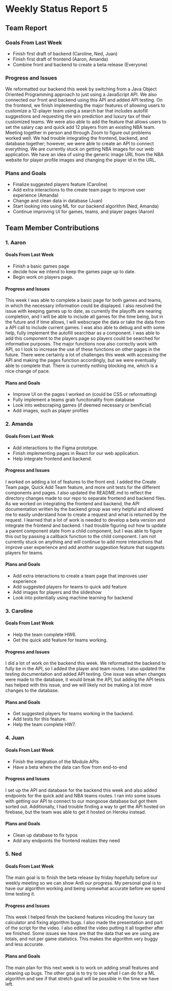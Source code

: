 # Weekly Status Report 5

## Team Report
### Goals From Last Week
- Finish first draft of backend (Caroline, Ned, Juan)
- Finish first draft of frontend (Aaron, Amanda)
- Combine front and backend to create a beta release (Everyone)

### Progress and Issues
We reformatted our backend this week by switching from a Java Object Oriented Programming approach to just using a JavaScript API. We also connected our front and backend using this API and added API testing. On the frontend, we finish implementing the major features of allowing users to customize a 12-player team using a search bar that includes autofill suggestions and requesting the win prediction and luxury tax of their customized teams. We were also able to add the feature that allows users to set the salary cap and quick add 12 players from an existing NBA team. Meeting together in person and through Zoom to figure out problems worked well. We had trouble integrating the frontend, backend, and database together; however, we were able to create an API to connect everything. We are currently stuck on getting NBA images for our web application. We have an idea of using the generic image URL from the NBA website for player profile images and changing the player id in the URL.

### Plans and Goals
- Finalize suggested players feature (Caroline)
- Add extra interactions to the create team page to improve user experience (Amanda)
- Change and clean data in database (Juan)
- Start looking into using ML for our backend algorithm (Ned, Amanda)
- Continue improving UI for games, teams, and player pages (Aaron)


## Team Member Contributions
### 1. Aaron
#### Goals From Last Week
- Finish a basic games page
- decide how we intend to keep the games page up to date.
- Begin work on players page.

#### Progress and Issues
This week I was able to complete a basic page for both games and teams, in which the necessary information could be displayed. I also resolved the issue with keeping games up to date, as currently the playoffs are nearing completion, and I will be able to include all games for the time being, but in the future and if time allows, I will webscrape the data or take the data from a API call to include current games. I was also able to debug and with some help, fully implement the autofill searchbar as a component. I was able to add this component to the players page so players could be searched for informative purposes. The major functions now also correctly work with API, so I look to increase the use of these functions on other pages in the future. There were certainly a lot of challenges this week with accessing the API and making the pages function accordingly, but we were eventually able to complete that. There is currently nothing blocking me, which is a nice change of pace.

#### Plans and Goals
- Improve UI on the pages I worked on (could be CSS or reformatting)
- Fully implement a teams grab funcitonality from database
- Look into webscraping games (if deemed necessary or benificial)
- Add images, such as player profiles

### 2. Amanda
#### Goals From Last Week
- Add interactions to the Figma prototype.
- Finish implementing pages in React for our web application.
- Help integrate frontend and backend.

#### Progress and Issues
I worked on adding a lot of features to the front end. I added the Create Team page, Quick Add Team feature, and more unit tests for the different components and pages. I also updated the README.md to reflect the directory changes made to our repo to separate frontend and backend files. As we worked on integrating the frontend and backend, the API documentation written by the backend group was very helpful and allowed me to easily understand how to create a request and what is returned by the request. I learned that a lot of work is needed to develop a beta version and integrate the frontend and backend. I had trouble figuring out how to update a parent component state from a child component, but I was able to figure this out by passing a callback function to the child component. I am not currently stuck on anything and  will continue to add more interactions that improve user experience and add another suggestion feature that suggests players for teams.

#### Plans and Goals
- Add extra interactions to create a team page that improves user experience
- Add suggested players for teams to quick add feature
- Add images for players and the slideshow
- Look into potentially using machine learning for backend

### 3. Caroline
#### Goals From Last Week
- Help the team complete HW6.
- Get the quick add feature for teams working.

#### Progress and Issues
I did a lot of work on the backend this week. We reformatted the backend to fully be in the API, so I added the player and team routes. I also updated the testing documentation and added API testing. One issue was when changes were made to the database, it would break the API, but adding the API tests has helped with this issue, and we will likely not be making a lot more changes to the database.

#### Plans and Goals
- Get suggested players for teams working in the backend.
- Add tests for this feature.
- Help the team complete HW7.


### 4. Juan
#### Goals From Last Week
- Finish the integration of the Module APIs
- Have a beta where the data can flow from end-to-end

#### Progress and Issues
I set up the API and database for the backend this week and also added endpoints for the quick add and NBA teams routes. I ran into some issues with getting our API to connect to our mongoose database but got them sorted out. Additionally, I had trouble finding a way to get the API hosted on firebase, but the team was able to get it hosted on Heroku instead.

#### Plans and Goals
- Clean up database to fix typos
- Add any endpoints the frontend realizes they need

### 5. Ned
#### Goals From Last Week
The main goal is to finish the beta release by friday hopefully before our weekly meeting so we can show Ardi our progress. My personal goal is to have our algorithm working and being somewhat accurate before we spend time testing it.

#### Progress and Issues
This week I helped finish the backend features inlcuding the luxury tax calculator and fixing algorithm bugs. I also made the presentation and part of the script for the video. I also edited the video putting it all together after we finished. Some issues we have are that the data that we are using are totals, and not per game statistics. This makes the algorithm very buggy and less accurate.

#### Plans and Goals
The main plan for this next week is to work on adding small features and cleaning up bugs. The other goal is to try to see what I can do for a ML algorithm and see if that stretch goal will be possible in the time we have left.

